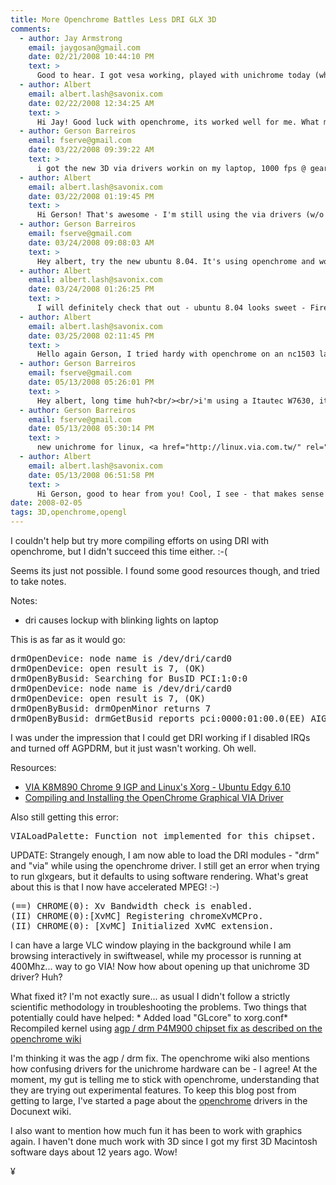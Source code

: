 ```yaml
---
title: More Openchrome Battles Less DRI GLX 3D
comments:
  - author: Jay Armstrong
    email: jaygosan@gmail.com
    date: 02/21/2008 10:44:10 PM
    text: >
      Good to hear. I got vesa working, played with unichrome today (which I can't get to run at all - xubuntu 7.10), so next is openchrome. Thanks for the links.
  - author: Albert
    email: albert.lash@savonix.com
    date: 02/22/2008 12:34:25 AM
    text: >
      Hi Jay! Good luck with openchrome, its worked well for me. What mainboard / chipset / graphics chip do you have?
  - author: Gerson Barreiros
    email: fserve@gmail.com
    date: 03/22/2008 09:39:22 AM
    text: >
      i got the new 3D via drivers workin on my laptop, 1000 fps @ gears but i cant make it work in 1440x900 that is my monitor res...<br/><br/>compiz-fusion work with some glitchs...<br/><br/>so i've needed to come back to openchrome, without 3D accel.
  - author: Albert
    email: albert.lash@savonix.com
    date: 03/22/2008 01:19:45 PM
    text: >
      Hi Gerson! That's awesome - I'm still using the via drivers (w/o 3D) because it feels a little faster, but I'm planning to switch back to openchrome because the via drivers cause some strange image distortion from time to time. I've been hoping that openchrome would get support for panel, agp, and 3d, but it probably won't be for awhile...
  - author: Gerson Barreiros
    email: fserve@gmail.com
    date: 03/24/2008 09:08:03 AM
    text: >
      Hey albert, try the new ubuntu 8.04. It's using openchrome and wow, is very good just out of the box workin very good with 3D/widescreen res, but no Compiz-fusion yet in openchrome.<br/><br/>to make VIA's Unichrome work with compiz you need add via to whitelist at /usr/bin/compiz
  - author: Albert
    email: albert.lash@savonix.com
    date: 03/24/2008 01:26:25 PM
    text: >
      I will definitely check that out - ubuntu 8.04 looks sweet - Firefox 3 included, very cool. I just noticed that the problems I had with jEdit and compiz on debian lenny aren't a problem in gutsy. Weird, if I have time I'll try and track down the proper fix. Right now I'm installing debian on my Alix1c board so I can get back to working with OCF-linux... fun!
  - author: Albert
    email: albert.lash@savonix.com
    date: 03/25/2008 02:11:45 PM
    text: >
      Hello again Gerson, I tried hardy with openchrome on an nc1503 last night but couldn't get 1440x900 resolution at all - which machine did you get it working on?
  - author: Gerson Barreiros
    email: fserve@gmail.com
    date: 05/13/2008 05:26:01 PM
    text: >
      Hey albert, long time huh?<br/><br/>i'm using a Itautec W7630, it's a brazilian laptop.
  - author: Gerson Barreiros
    email: fserve@gmail.com
    date: 05/13/2008 05:30:14 PM
    text: >
      new unichrome for linux, <a href="http://linux.via.com.tw/" rel="nofollow">http://linux.via.com.tw/</a><br/><br/>but, again, isnt working proper : (
  - author: Albert
    email: albert.lash@savonix.com
    date: 05/13/2008 06:51:58 PM
    text: >
      Hi Gerson, good to hear from you! Cool, I see - that makes sense that you are able to get 1440x900 on that then, and that I can't get it on the everex. I'm now using the new 3D drivers and can get several hundred FIPS with glgears, though I haven't gotten compiz to work yet.
date: 2008-02-05
tags: 3D,openchrome,opengl
---
```

I couldn't help but try more compiling efforts on using DRI with openchrome, but I didn't succeed this time either. :-(

Seems its just not possible. I found some good resources though, and tried to take notes.

Notes:

* dri causes lockup with blinking lights on laptop

This is as far as it would go:

<pre>drmOpenDevice: node name is /dev/dri/card0
drmOpenDevice: open result is 7, (OK)
drmOpenByBusid: Searching for BusID PCI:1:0:0
drmOpenDevice: node name is /dev/dri/card0
drmOpenDevice: open result is 7, (OK)
drmOpenByBusid: drmOpenMinor returns 7
drmOpenByBusid: drmGetBusid reports pci:0000:01:00.0(EE) AIGLX error: Calling driver entry point failed(EE) AIGLX: reverting to software rendering</pre>

I was under the impression that I could get DRI working if I disabled IRQs and turned off AGPDRM, but it just wasn't working. Oh well.

Resources:

* <a href="http://www.hombrepac.com.ar/software-libre/linux/how-to-via-k8m890-chrome-9-igp-and-linuxs-xorg-ubuntu-edgy-610/">VIA K8M890 Chrome 9 IGP and Linux's Xorg - Ubuntu Edgy 6.10</a>
* <a href="http://ubuntuforums.org/archive/index.php/t-485646.html">Compiling and Installing the OpenChrome Graphical VIA Driver</a>

Also still getting this error:

<pre>VIALoadPalette: Function not implemented for this chipset.</pre>

UPDATE: Strangely enough, I am now able to load the DRI modules - "drm" and "via" while using the openchrome driver. I still get an error when trying to run glxgears, but it defaults to using software rendering. What's great about this is that I now have accelerated MPEG! :-)

<pre>(==) CHROME(0): Xv Bandwidth check is enabled.
(II) CHROME(0):[XvMC] Registering chromeXvMCPro.
(II) CHROME(0): [XvMC] Initialized XvMC extension.</pre>

I can have a large VLC window playing in the background while I am browsing interactively in swiftweasel, while my processor is running at 400Mhz... way to go VIA! Now how about opening up that unichrome 3D driver? Huh?

What fixed it? I'm not exactly sure... as usual I didn't follow a strictly scientific methodology in troubleshooting the problems. Two things that potentially could have helped: * Added load "GLcore" to xorg.conf* Recompiled kernel using <a href="http://wiki.openchrome.org/tikiwiki/tiki-index.php?page=P4M900">agp / drm P4M900 chipset fix as described on the openchrome wiki</a>

I'm thinking it was the agp / drm fix. The openchrome wiki also mentions how confusing drivers for the unichrome hardware can be - I agree! At the moment, my gut is telling me to stick with openchrome, understanding that they are trying out experimental features. To keep this blog post from getting to large, I've started a page about the <a href="/wiki/Openchrome">openchrome</a> drivers in the Docunext wiki.

I also want to mention how much fun it has been to work with graphics again. I haven't done much work with 3D since I got my first 3D Macintosh software days about 12 years ago. Wow!

¥


